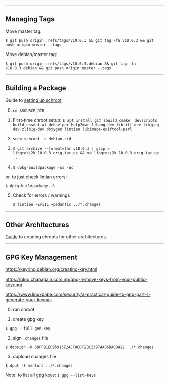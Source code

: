 ----------------
Managing Tags
----------------

Move master tag:

`$ git push origin :refs/tags/v10.0.3 && git tag -fa v10.0.3 && git push origin master --tags`


Move debian/master tag:

`$ git push origin :refs/tags/v10.0.3.debian && git tag -fa v10.0.3.debian && git push origin master --tags`

------------------
Building a Package
------------------

Guide to [setting up schroot](https://wiki.debian.org/Packaging/Pre-Requisites)

0. `cd $SOURCE_DIR`

1. First-time chroot setup:
   `$ apt install git sbuild cmake  devscripts build-essential debhelper help2man libpng-dev libtiff-dev libjpeg-dev zlib1g-dev doxygen lintian libimage-exiftool-perl`

2. `sudo schroot -c debian-sid`

3. `$ git archive --format=tar v10.0.3 | gzip > libgrokj2k_10.0.3.orig.tar.gz && mv libgrokj2k_10.0.3.orig.tar.gz ..`

4. `$ dpkg-buildpackage -us -uc`

or, to just check lintian errors:

   `$ dpkg-buildpackage -S`

5. Check for errors / warnings

   `$ lintian -EviIL +pedantic ../*.changes`


--------------------
Other Architectures
--------------------

[Guide](https://www.antixforum.com/forums/topic/use-sbuild-to-automate-deb-package-building/) to
creating chroots for other architectures.

------------------
GPG Key Management
------------------

https://keyring.debian.org/creating-key.html

https://blog.chapagain.com.np/gpg-remove-keys-from-your-public-keyring/

https://www.linuxbabe.com/security/a-practical-guide-to-gpg-part-1-generate-your-keypair

0. run chroot

1. create gpg key

`$ gpg --full-gen-key`

2. sign `.changes` file

`$ debsign -k 6DFF91ED95915E24EF8CDF2BC23974AB6BA8B412 ../*.changes`

3. dupload changes file

`$ dput -f mentors ../*.changes`

Note: to list all gpg keys: `$ gpg --list-keys`
